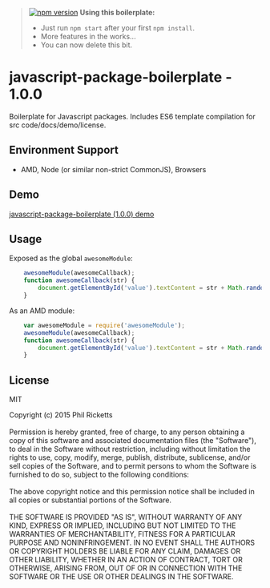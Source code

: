 > [![npm version](https://badge.fury.io/js/javascript-package-boilerplate.svg)](https://badge.fury.io/js/javascript-package-boilerplate)
> __Using this boilerplate:__
> * Just run `npm start` after your first `npm install`.
> * More features in the works...
> * You can now delete this bit.

# javascript-package-boilerplate - 1.0.0
Boilerplate for Javascript packages. Includes ES6 template compilation for src code/docs/demo/license.

## Environment Support
* AMD, Node (or similar non-strict CommonJS), Browsers

## Demo
[javascript-package-boilerplate (1.0.0) demo](http://replete.github.com/javascript-package-boilerplate)

## Usage
Exposed as the global `awesomeModule`:
```js
	awesomeModule(awesomeCallback);
	function awesomeCallback(str) {
		document.getElementById('value').textContent = str + Math.random();
	}
```
As an AMD module:
```js
	var awesomeModule = require('awesomeModule');
	awesomeModule(awesomeCallback);
	function awesomeCallback(str) {
		document.getElementById('value').textContent = str + Math.random();
	}
```

## License
MIT

Copyright (c) 2015 Phil Ricketts<br/><br/>Permission is hereby granted, free of charge, to any person obtaining a copy of this software and associated documentation files (the "Software"), to deal in the Software without restriction, including without limitation the rights to use, copy, modify, merge, publish, distribute, sublicense, and/or sell copies of the Software, and to permit persons to whom the Software is furnished to do so, subject to the following conditions:<br/><br/>The above copyright notice and this permission notice shall be included in all copies or substantial portions of the Software.<br/><br/>THE SOFTWARE IS PROVIDED "AS IS", WITHOUT WARRANTY OF ANY KIND, EXPRESS OR IMPLIED, INCLUDING BUT NOT LIMITED TO THE WARRANTIES OF MERCHANTABILITY, FITNESS FOR A PARTICULAR PURPOSE AND NONINFRINGEMENT.  IN NO EVENT SHALL THE AUTHORS OR COPYRIGHT HOLDERS BE LIABLE FOR ANY CLAIM, DAMAGES OR OTHER LIABILITY, WHETHER IN AN ACTION OF CONTRACT, TORT OR OTHERWISE, ARISING FROM, OUT OF OR IN CONNECTION WITH THE SOFTWARE OR THE USE OR OTHER DEALINGS IN THE SOFTWARE.